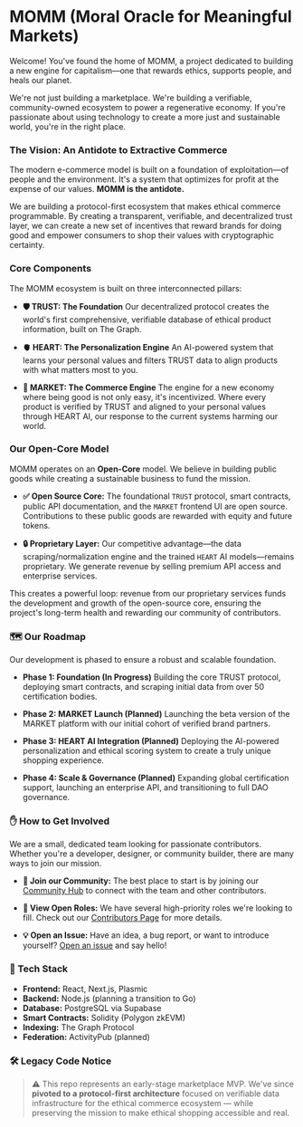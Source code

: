 # MOMM (Moral Oracle for Meaningful Markets)

Welcome! You've found the home of MOMM, a project dedicated to building a new engine for capitalism—one that rewards ethics, supports people, and heals our planet.

We're not just building a marketplace. We're building a verifiable, community-owned ecosystem to power a regenerative economy. If you're passionate about using technology to create a more just and sustainable world, you're in the right place.

### The Vision: An Antidote to Extractive Commerce

The modern e-commerce model is built on a foundation of exploitation—of people and the environment. It's a system that optimizes for profit at the expense of our values. **MOMM is the antidote.**

We are building a protocol-first ecosystem that makes ethical commerce programmable. By creating a transparent, verifiable, and decentralized trust layer, we can create a new set of incentives that reward brands for doing good and empower consumers to shop their values with cryptographic certainty.

### Core Components

The MOMM ecosystem is built on three interconnected pillars:

* **🛡️ TRUST: The Foundation**
  Our decentralized protocol creates the world's first comprehensive, verifiable database of ethical product information, built on The Graph.

* **🫀 HEART: The Personalization Engine**
  An AI-powered system that learns your personal values and filters TRUST data to align products with what matters most to you.

* **🛒 MARKET: The Commerce Engine**
  The engine for a new economy where being good is not only easy, it's incentivized. Where every product is verified by TRUST and aligned to your personal values through HEART AI, our response to the current systems harming our world.

### Our Open-Core Model

MOMM operates on an **Open-Core** model. We believe in building public goods while creating a sustainable business to fund the mission.

* **✅ Open Source Core:** The foundational `TRUST` protocol, smart contracts, public API documentation, and the `MARKET` frontend UI are open source. Contributions to these public goods are rewarded with equity and future tokens.

* **🔒 Proprietary Layer:** Our competitive advantage—the data scraping/normalization engine and the trained `HEART` AI models—remains proprietary. We generate revenue by selling premium API access and enterprise services.

This creates a powerful loop: revenue from our proprietary services funds the development and growth of the open-source core, ensuring the project's long-term health and rewarding our community of contributors.

### 🗺️ Our Roadmap

Our development is phased to ensure a robust and scalable foundation.

* **Phase 1: Foundation (In Progress)**
  Building the core TRUST protocol, deploying smart contracts, and scraping initial data from over 50 certification bodies.

* **Phase 2: MARKET Launch (Planned)**
  Launching the beta version of the MARKET platform with our initial cohort of verified brand partners.

* **Phase 3: HEART AI Integration (Planned)**
  Deploying the AI-powered personalization and ethical scoring system to create a truly unique shopping experience.

* **Phase 4: Scale & Governance (Planned)**
  Expanding global certification support, launching an enterprise API, and transitioning to full DAO governance.

### ✋ How to Get Involved

We are a small, dedicated team looking for passionate contributors. Whether you're a developer, designer, or community builder, there are many ways to join our mission.

* **💬 Join our Community:** The best place to start is by joining our [Community Hub](https://coruscating-twilight-56769a.netlify.app/community) to connect with the team and other contributors.

* **💼 View Open Roles:** We have several high-priority roles we're looking to fill. Check out our [Contributors Page](https://coruscating-twilight-56769a.netlify.app/contributors) for more details.

* **💡 Open an Issue:** Have an idea, a bug report, or want to introduce yourself? [Open an issue](https://github.com/momm-dao/momm-trust-landing-page/issues) and say hello!

### 🧪 Tech Stack

* **Frontend:** React, Next.js, Plasmic
* **Backend:** Node.js (planning a transition to Go)
* **Database:** PostgreSQL via Supabase
* **Smart Contracts:** Solidity (Polygon zkEVM)
* **Indexing:** The Graph Protocol
* **Federation:** ActivityPub (planned)

### 🛠️ Legacy Code Notice

> ⚠️ This repo represents an early-stage marketplace MVP. We've since **pivoted to a protocol-first architecture** focused on verifiable data infrastructure for the ethical commerce ecosystem — while preserving the mission to make ethical shopping accessible and real.
